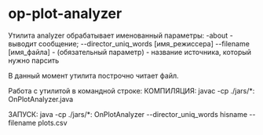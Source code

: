 # op-plot-analyzer

Утилита analyzer обрабатывает именованный параметры:
	-about - выводит сообщение;
	--director_uniq_words [имя_режиссера]
	--filename [имя_файла] - (обязательный параметр) - название источника, который нужно парсить

В данный момент утилита построчно читает файл.



Работа с утилитой в командной строке:
КОМПИЛЯЦИЯ:
javac -cp ./jars/*: OnPlotAnalyzer.java 

ЗАПУСК:
java -cp ./jars/*: OnPlotAnalyzer --director_uniq_words hisname --filename plots.csv

